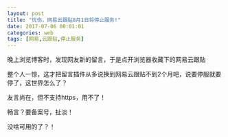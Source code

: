 ```yaml
---
layout: post
title: "忧伤，网易云跟贴8月1日将停止服务!"
date: 2017-07-06 00:01:01
categories: web
tags: [网易,云跟贴,停止服务]
---
```

晚上浏览博客时，发现网友新的留言，于是点开浏览器收藏下的网易云跟贴<!-- more -->  

整个人一惊，这才把留言插件从多说换到网易云跟贴不到2个月吧，说要停服就要停了，这世界怎么了？

友言尚在，但不支持https，用不了！

畅言？要备案号，扯淡！

没啥可用的了？！
